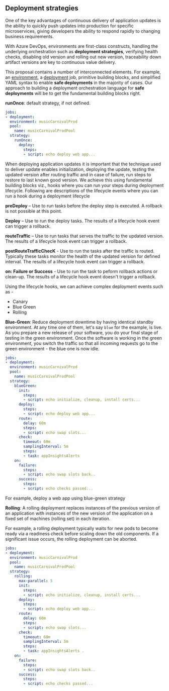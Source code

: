  ## Deployment strategies

One of the key advantages of continuous delivery of application updates is the ability to quickly push updates into production for specific microservices, giving developers the ability to respond rapidly to changing business requirements. 

With Azure DevOps, environments are first-class constructs, handling the underlying orchestration such as **deployment strategies**, verifying health checks, disabling old version and rolling out new version, traceability down artifact versions are key to continuous value delivery. 

This proposal contains a number of interconnected elements. For example, an [environment](environment.md), a [deployment](deployment.md) job, primitive building blocks, and simplified YAML syntax to enable **safe deployments** in the majority of cases. Our approach to building a deployment orchestration language for **safe deployments** will be to get the fundamental building blocks right. 

**runOnce**: default strategy, if not defined. 

```yaml
jobs:
- deployment:
  environment: musicCarnivalProd
  pool:
    name: musicCarnivalProdPool  
  strategy:                 
    runOnce:              
      deploy:    
        steps:             
        - script: echo deploy web app...   
 ```

When deploying application updates it is important that the technique used to deliver update enables initialization, deploying the update, testing the updated version after routing traffic and in case of failure, run steps to restore to last known good version. We achieve this using fundamental building blocks viz., hooks where you can run your steps during deployment lifecycle. Following are descriptions of the lifecycle events where you can run a hook during a deployment lifecycle

**preDeploy** – Use to run tasks before the deploy step is executed. A rollback is not possible at this point.

**Deploy** – Use to run the deploy tasks.  The results of a lifecycle hook event can trigger a rollback.

**routeTraffic** – Use to run tasks that serves the traffic to the updated version. The results of a lifecycle hook event can trigger a rollback.

**postRouteTrafficChecK** - Use to run the tasks after the traffic is routed. Typically these tasks monitor the health of the updated version for defined interval. The results of a lifecycle hook event can trigger a rollback.

**on: Failure or Success** - Use to run the task to peform rollback actions or clean-up. The results of a lifecycle hook event doesn't trigger a rollback.

Using the lifecycle hooks, we can achieve complex deployment events such as - 

- Canary
- Blue Green
- Rolling

**Blue-Green**: Reduce deployment downtime by having identical standby environment. 
At any time one of them, let's say `blue` for the example, is live. As you prepare a new release of your software,
you do your final stage of testing in the green environment. Once the software is working in the green environment, 
you switch the traffic so that all incoming requests go to the green environment - the blue one is now idle.

```yaml
jobs:
- deployment:
  environment: musicCarnivalProd
  pool:
    name: musicCarnivalProdPool
  strategy:                   
    blueGreen:    
      init:
        steps:
        - script: echo initialize, cleanup, install certs...
      deploy:              
        steps:                                   
        - script: echo deploy web app... 
      route:
        delay: 60m
        steps:
        - script: echo swap slots...   
      check:
        timeout: 60m
        samplingInterval: 5m
        steps:          
        - task: appInsightsAlerts        
    on:
      failure:
        steps:
        - script: echo swap slots back..     
      success:
        steps:
        - script: echo checks passed...
```

For example, deploy a web app using blue-green strategy


**Rolling**: A rolling deployment replaces instances of the previous version of an application with instances of the new version of the application on a fixed set of machines (rolling set) in each iteration. 

For example, a rolling deployment typically waits for new pods to become ready via a readiness check before scaling down the old components. If a significant issue occurs, the rolling deployment can be aborted.

```yaml
jobs:
- deployment:
  environment: musicCarnivalProd
  pool:
    name: musicCarnivalProdPool
  strategy:                 
    rolling:
      max-parallel: 5
      init:
        steps:
        - script: echo initialize, cleanup, install certs...
      deploy:              
        steps:                                     
        - script: echo deploy web app...      
      route:
        delay: 60m
        steps:
        - script: echo swap slots...   
      check:
        timeout: 60m
        samplingInterval: 5m
        steps:          
        - task: appInsightsAlerts .   
    on:
      failure:
        steps:
        - script: echo swap slots back..     
      success:
        steps:
        - script: echo checks passed...
```

